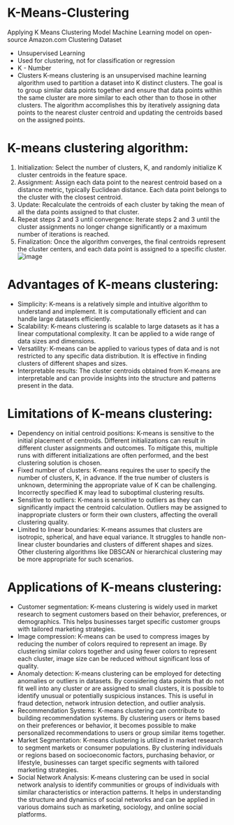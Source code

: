 # K-Means-Clustering
Applying K Means Clustering Model Machine Learning model on open-source Amazon.com Clustering Dataset

*	Unsupervised Learning
*	Used for clustering, not for classification or regression
*	K - Number
*	Clusters
K-means clustering is an unsupervised machine learning algorithm used to partition a dataset into K distinct clusters. The goal is to group similar data points together and ensure that data points within the same cluster are more similar to each other than to those in other clusters. The algorithm accomplishes this by iteratively assigning data points to the nearest cluster centroid and updating the centroids based on the assigned points.
 
# K-means clustering algorithm:
1.	Initialization: Select the number of clusters, K, and randomly initialize K cluster centroids in the feature space.
2.	Assignment: Assign each data point to the nearest centroid based on a distance metric, typically Euclidean distance. Each data point belongs to the cluster with the closest centroid.
3.	Update: Recalculate the centroids of each cluster by taking the mean of all the data points assigned to that cluster.
4.	Repeat steps 2 and 3 until convergence: Iterate steps 2 and 3 until the cluster assignments no longer change significantly or a maximum number of iterations is reached.
5.	Finalization: Once the algorithm converges, the final centroids represent the cluster centers, and each data point is assigned to a specific cluster.
![image](https://github.com/Sai-Likhith/K-Means-Clustering/assets/102646751/fca85617-aa21-46a0-8914-559086c59980)

# Advantages of K-means clustering:
*	Simplicity: K-means is a relatively simple and intuitive algorithm to understand and implement. It is computationally efficient and can handle large datasets efficiently.
*	Scalability: K-means clustering is scalable to large datasets as it has a linear computational complexity. It can be applied to a wide range of data sizes and dimensions.
*	Versatility: K-means can be applied to various types of data and is not restricted to any specific data distribution. It is effective in finding clusters of different shapes and sizes.
*	Interpretable results: The cluster centroids obtained from K-means are interpretable and can provide insights into the structure and patterns present in the data.
# Limitations of K-means clustering:
*	Dependency on initial centroid positions: K-means is sensitive to the initial placement of centroids. Different initializations can result in different cluster assignments and outcomes. To mitigate this, multiple runs with different initializations are often performed, and the best clustering solution is chosen.
*	Fixed number of clusters: K-means requires the user to specify the number of clusters, K, in advance. If the true number of clusters is unknown, determining the appropriate value of K can be challenging. Incorrectly specified K may lead to suboptimal clustering results.
*	Sensitive to outliers: K-means is sensitive to outliers as they can significantly impact the centroid calculation. Outliers may be assigned to inappropriate clusters or form their own clusters, affecting the overall clustering quality.
*	Limited to linear boundaries: K-means assumes that clusters are isotropic, spherical, and have equal variance. It struggles to handle non-linear cluster boundaries and clusters of different shapes and sizes. Other clustering algorithms like DBSCAN or hierarchical clustering may be more appropriate for such scenarios.
# Applications of K-means clustering:
*	Customer segmentation: K-means clustering is widely used in market research to segment customers based on their behavior, preferences, or demographics. This helps businesses target specific customer groups with tailored marketing strategies.
*	Image compression: K-means can be used to compress images by reducing the number of colors required to represent an image. By clustering similar colors together and using fewer colors to represent each cluster, image size can be reduced without significant loss of quality.
*	Anomaly detection: K-means clustering can be employed for detecting anomalies or outliers in datasets. By considering data points that do not fit well into any cluster or are assigned to small clusters, it is possible to identify unusual or potentially suspicious instances. This is useful in fraud detection, network intrusion detection, and outlier analysis.
*	Recommendation Systems: K-means clustering can contribute to building recommendation systems. By clustering users or items based on their preferences or behavior, it becomes possible to make personalized recommendations to users or group similar items together.
*	Market Segmentation: K-means clustering is utilized in market research to segment markets or consumer populations. By clustering individuals or regions based on socioeconomic factors, purchasing behavior, or lifestyle, businesses can target specific segments with tailored marketing strategies.
*	Social Network Analysis: K-means clustering can be used in social network analysis to identify communities or groups of individuals with similar characteristics or interaction patterns. It helps in understanding the structure and dynamics of social networks and can be applied in various domains such as marketing, sociology, and online social platforms.
